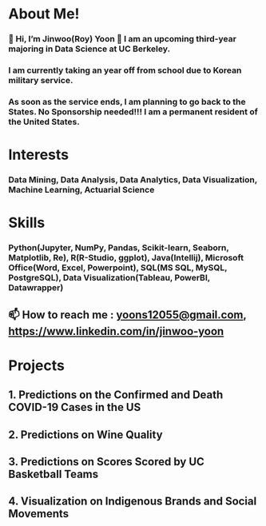 # About Me!
### 👋 Hi, I’m Jinwoo(Roy) Yoon 👀 I am an upcoming third-year majoring in Data Science at UC Berkeley. 
### I am currently taking an year off from school due to Korean military service. 
### As soon as the service ends, I am planning to go back to the States. No Sponsorship needed!!! I am a permanent resident of the United States.
# Interests 
### Data Mining, Data Analysis, Data Analytics, Data Visualization, Machine Learning, Actuarial Science
# Skills
### Python(Jupyter, NumPy, Pandas, Scikit-learn, Seaborn, Matplotlib, Re), R(R-Studio, ggplot), Java(Intellij), Microsoft Office(Word, Excel, Powerpoint), SQL(MS SQL, MySQL, PostgreSQL), Data Visualization(Tableau, PowerBI, Datawrapper)

## 📫 How to reach me : yoons12055@gmail.com, https://www.linkedin.com/in/jinwoo-yoon

# Projects
## 1. Predictions on the Confirmed and Death COVID-19 Cases in the US
## 2. Predictions on Wine Quality
## 3. Predictions on Scores Scored by UC Basketball Teams
## 4. Visualization on Indigenous Brands and Social Movements
